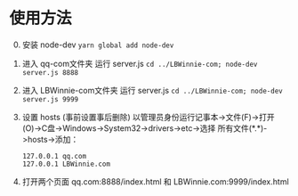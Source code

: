 # 使用方法

0. 安装 node-dev
    `yarn global add node-dev`
1. 进入 qq-com文件夹 运行 server.js
    `cd ../LBWinnie-com; node-dev server.js 8888`
2. 进入 LBWinnie-com文件夹 运行 server.js
    `cd ../LBWinnie-com; node-dev server.js 9999`
3. 设置 hosts (事前设置事后删除)
    以管理员身份运行记事本->文件(F)->打开(O)->C盘->Windows->System32->drivers->etc->选择 所有文件(\*.\*)->hosts->添加：
    ```
    127.0.0.1 qq.com
    127.0.0.1 LBWinnie.com
    ```

4. 打开两个页面 
   qq.com:8888/index.html 
   和
   LBWinnie.com:9999/index.html
